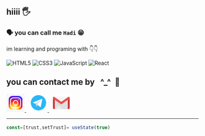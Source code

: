 ##  hiiii 🖐️
### 🗣️  you can call me `Hadi` 😁

<p>
  im learning and programing with 👇👇
  
  ![HTML5](https://img.shields.io/badge/html5-%23E34F26.svg?style=for-the-badge&logo=html5&logoColor=white)  ![CSS3](https://img.shields.io/badge/css3-%231572B6.svg?style=for-the-badge&logo=css3&logoColor=white) ![JavaScript](https://img.shields.io/badge/javascript-%23323330.svg?style=for-the-badge&logo=javascript&logoColor=%23F7DF1E)   ![React](https://img.shields.io/badge/react-%2320232a.svg?style=for-the-badge&logo=react&logoColor=%2361DAFB)           
</p>

## you can contact me by  &nbsp; ^_^ &nbsp;🛜
<a href="https://www.instagram.com/h4di-rahimi">
  <img src="https://github.com/hadi-rahimii/hadi-rahimii/blob/main/icons8-instagram.gif?raw=true" />
</a>  &nbsp; <a href="https://t.me/Hadiioo">
  <img src="https://github.com/hadi-rahimii/hadi-rahimii/blob/main/icons8-telegram.gif?raw=true" />
</a>  &nbsp;  <a href="https://0hadi.rahimi@gmail.com">
  <img src="https://github.com/hadi-rahimii/hadi-rahimii/blob/main/icons8-gmail%20(1).gif?raw=true" />
</a>


____
```javascript
const=[trust,setTrust]= useState(true)
```




